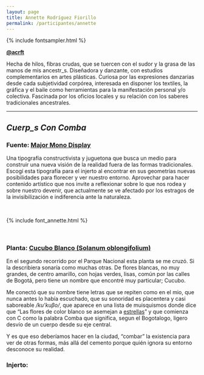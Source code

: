 ```yaml
---
layout: page
title: Annette Rodríguez Fiorillo
permalink: /participantes/annette
---
```

{% include fontsampler.html %}

**[@acrft](https://www.instagram.com/acrft/)**

Hecha de hilos, fibras crudas, que se tuercen con el sudor y la grasa de las manos de mis ancestr_s. Diseñadora y danzante, con estudios complementarios en artes plásticas. Curiosa por las expresiones danzarias desde cada subjetividad corpórea, interesada en disponer los textiles, la gráfica y el baile como herramientas para la manifestación personal y/o colectiva. Fascinada por los oficios locales y su relación con los saberes tradicionales ancestrales.

--- 

## ***Cuerp_s Con Comba***

### Fuente: [Major Mono Display](https://fonts.google.com/specimen/Major+Mono+Display)

Una tipografía constructivista y juguetona que busca un medio para construir una nueva visión de la realidad fuera de las formas tradicionales. Escogí esta tipografía para el injerto al encontrar en sus geometrías nuevas posibilidades para florecer y ver nuestro entorno. Aprovechar para hacer contenido artístico que nos invite a reflexionar sobre lo que nos rodea y sobre nuestro devenir, que actualmente se ve afectado por los estragos de la invisibilización e indiferencia ante la naturaleza.

&nbsp;

<div id="font_sampler"></div>

{% include font_annette.html %}

&nbsp;

### Planta: [Cucubo Blanco (Solanum oblongifolium)](https://colombia.inaturalist.org/taxa/553042-Solanum-oblongifolium)

En el segundo recorrido por el Parque Nacional esta planta se me cruzó. Si la describiera sonaría como muchas otras. De flores blancas, no muy grandes, de centro amarillo, con hojas verdes, lisas, común por las calles de Bogotá, pero tiene un nombre que encontré muy particular; Cucubo.

Me conectó que su nombre tiene letras que se repiten como en el mio, que nunca antes lo había escuchado, que su sonoridad es placentera y casi saboreable */ku'kuβo/*, que aparece en una lista de muisquismos donde dice que “Las flores de color blanco se asemejan a [estrellas](http://muysca.cubun.org/MU/cucubo)”  y que comienza con C como la palabra Comba que significa, segun el Bogotalogo, ligero desvío de un cuerpo desde su eje central.

Y es que eso deberíamos hacer en la ciudad, “combar” la existencia para ver de otras formas, más allá del cemento porque quién ignora su entorno desconoce su realidad.

### Injerto: